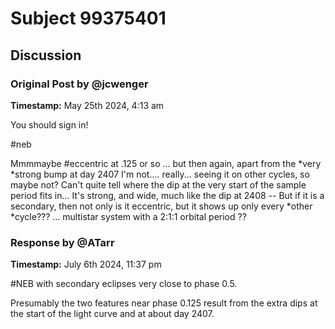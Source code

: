 # Subject 99375401

## Discussion

### Original Post by @jcwenger
**Timestamp:** May 25th 2024, 4:13 am

You should sign in!

#neb

Mmmmaybe #eccentric at .125 or so ... but then again, apart from the *very *strong bump at day 2407 I'm not.... really... seeing it on other cycles, so maybe not? Can't quite tell where the dip at the very start of the sample period fits in... It's strong, and wide, much like the dip at 2408 -- But if it is a secondary, then not only is it eccentric, but it shows up only every *other *cycle??? ... multistar system with a 2:1:1 orbital period ??

### Response by @ATarr
**Timestamp:** July 6th 2024, 11:37 pm

#NEB with secondary eclipses very close to phase 0.5.

Presumably the two features near phase 0.125 result from the extra dips at the start of the light curve and at about day 2407.